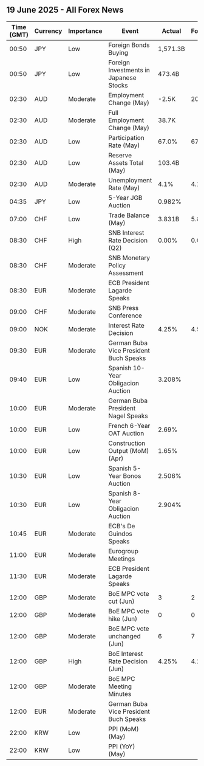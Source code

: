 ## 19 June 2025 - All Forex News

| Time (GMT) | Currency | Importance | Event | Actual | Forecast | Previous |
|------|----------|------------|-------|--------|----------|----------|
| 00:50 | JPY | Low | Foreign Bonds Buying | 1,571.3B |  | -453.6B |
| 00:50 | JPY | Low | Foreign Investments in Japanese Stocks | 473.4B |  | 179.8B |
| 02:30 | AUD | Moderate | Employment Change (May) | -2.5K | 20.6K | 87.6K |
| 02:30 | AUD | Moderate | Full Employment Change (May) | 38.7K |  | 58.6K |
| 02:30 | AUD | Low | Participation Rate (May) | 67.0% | 67.1% | 67.1% |
| 02:30 | AUD | Low | Reserve Assets Total (May) | 103.4B |  | 103.8B |
| 02:30 | AUD | Moderate | Unemployment Rate (May) | 4.1% | 4.1% | 4.1% |
| 04:35 | JPY | Low | 5-Year JGB Auction | 0.982% |  | 0.980% |
| 07:00 | CHF | Low | Trade Balance (May) | 3.831B | 5.850B | 6.325B |
| 08:30 | CHF | High | SNB Interest Rate Decision (Q2) | 0.00% | 0.00% | 0.25% |
| 08:30 | CHF | Moderate | SNB Monetary Policy Assessment |  |  |  |
| 08:30 | EUR | Moderate | ECB President Lagarde Speaks |  |  |  |
| 09:00 | CHF | Moderate | SNB Press Conference |  |  |  |
| 09:00 | NOK | Moderate | Interest Rate Decision | 4.25% | 4.50% | 4.50% |
| 09:30 | EUR | Moderate | German Buba Vice President Buch Speaks |  |  |  |
| 09:40 | EUR | Low | Spanish 10-Year Obligacion Auction | 3.208% |  | 3.349% |
| 10:00 | EUR | Moderate | German Buba President Nagel Speaks |  |  |  |
| 10:00 | EUR | Low | French 6-Year OAT Auction | 2.69% |  | 2.72% |
| 10:00 | EUR | Low | Construction Output (MoM) (Apr) | 1.65% |  | -0.19% |
| 10:30 | EUR | Low | Spanish 5-Year Bonos Auction | 2.506% |  | 2.386% |
| 10:30 | EUR | Low | Spanish 8-Year Obligacion Auction | 2.904% |  | 3.062% |
| 10:45 | EUR | Moderate | ECB's De Guindos Speaks |  |  |  |
| 11:00 | EUR | Moderate | Eurogroup Meetings |  |  |  |
| 11:30 | EUR | Moderate | ECB President Lagarde Speaks |  |  |  |
| 12:00 | GBP | Moderate | BoE MPC vote cut (Jun) | 3 | 2 | 7 |
| 12:00 | GBP | Moderate | BoE MPC vote hike (Jun) | 0 | 0 | 0 |
| 12:00 | GBP | Moderate | BoE MPC vote unchanged (Jun) | 6 | 7 | 2 |
| 12:00 | GBP | High | BoE Interest Rate Decision (Jun) | 4.25% | 4.25% | 4.25% |
| 12:00 | GBP | Moderate | BoE MPC Meeting Minutes |  |  |  |
| 12:00 | EUR | Moderate | German Buba Vice President Buch Speaks |  |  |  |
| 22:00 | KRW | Low | PPI (MoM) (May) |  |  | -0.1% |
| 22:00 | KRW | Low | PPI (YoY) (May) |  |  | 0.9% |
